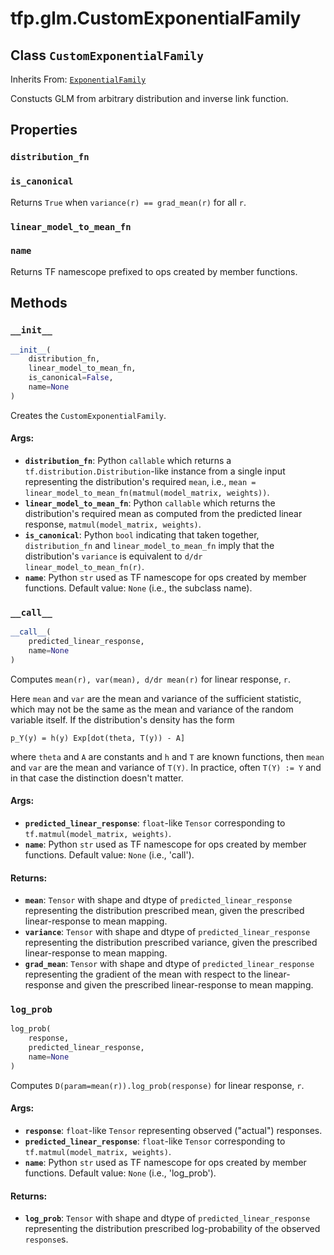 <div itemscope itemtype="http://developers.google.com/ReferenceObject">
<meta itemprop="name" content="tfp.glm.CustomExponentialFamily" />
<meta itemprop="property" content="distribution_fn"/>
<meta itemprop="property" content="is_canonical"/>
<meta itemprop="property" content="linear_model_to_mean_fn"/>
<meta itemprop="property" content="name"/>
<meta itemprop="property" content="__call__"/>
<meta itemprop="property" content="__init__"/>
<meta itemprop="property" content="log_prob"/>
</div>

# tfp.glm.CustomExponentialFamily

## Class `CustomExponentialFamily`

Inherits From: [`ExponentialFamily`](../../tfp/glm/ExponentialFamily.md)

Constucts GLM from arbitrary distribution and inverse link function.

## Properties

<h3 id="distribution_fn"><code>distribution_fn</code></h3>



<h3 id="is_canonical"><code>is_canonical</code></h3>

Returns `True` when `variance(r) == grad_mean(r)` for all `r`.

<h3 id="linear_model_to_mean_fn"><code>linear_model_to_mean_fn</code></h3>



<h3 id="name"><code>name</code></h3>

Returns TF namescope prefixed to ops created by member functions.



## Methods

<h3 id="__init__"><code>__init__</code></h3>

``` python
__init__(
    distribution_fn,
    linear_model_to_mean_fn,
    is_canonical=False,
    name=None
)
```

Creates the `CustomExponentialFamily`.

#### Args:

* <b>`distribution_fn`</b>: Python `callable` which returns a
    `tf.distribution.Distribution`-like instance from a single input
    representing the distribution's required `mean`, i.e.,
    `mean = linear_model_to_mean_fn(matmul(model_matrix, weights))`.
* <b>`linear_model_to_mean_fn`</b>: Python `callable` which returns the
    distribution's required mean as computed from the predicted linear
    response, `matmul(model_matrix, weights)`.
* <b>`is_canonical`</b>: Python `bool` indicating that taken together,
    `distribution_fn` and `linear_model_to_mean_fn` imply that the
    distribution's `variance` is equivalent to `d/dr
    linear_model_to_mean_fn(r)`.
* <b>`name`</b>: Python `str` used as TF namescope for ops created by member
    functions. Default value: `None` (i.e., the subclass name).

<h3 id="__call__"><code>__call__</code></h3>

``` python
__call__(
    predicted_linear_response,
    name=None
)
```

Computes `mean(r), var(mean), d/dr mean(r)` for linear response, `r`.

Here `mean` and `var` are the mean and variance of the sufficient statistic,
which may not be the same as the mean and variance of the random variable
itself.  If the distribution's density has the form

```none
p_Y(y) = h(y) Exp[dot(theta, T(y)) - A]
```

where `theta` and `A` are constants and `h` and `T` are known functions,
then `mean` and `var` are the mean and variance of `T(Y)`.  In practice,
often `T(Y) := Y` and in that case the distinction doesn't matter.

#### Args:

* <b>`predicted_linear_response`</b>: `float`-like `Tensor` corresponding to
    `tf.matmul(model_matrix, weights)`.
* <b>`name`</b>: Python `str` used as TF namescope for ops created by member
    functions. Default value: `None` (i.e., 'call').


#### Returns:

* <b>`mean`</b>: `Tensor` with shape and dtype of `predicted_linear_response`
    representing the distribution prescribed mean, given the prescribed
    linear-response to mean mapping.
* <b>`variance`</b>: `Tensor` with shape and dtype of `predicted_linear_response`
    representing the distribution prescribed variance, given the prescribed
    linear-response to mean mapping.
* <b>`grad_mean`</b>: `Tensor` with shape and dtype of `predicted_linear_response`
    representing the gradient of the mean with respect to the
    linear-response and given the prescribed linear-response to mean
    mapping.

<h3 id="log_prob"><code>log_prob</code></h3>

``` python
log_prob(
    response,
    predicted_linear_response,
    name=None
)
```

Computes `D(param=mean(r)).log_prob(response)` for linear response, `r`.

#### Args:

* <b>`response`</b>: `float`-like `Tensor` representing observed ("actual")
    responses.
* <b>`predicted_linear_response`</b>: `float`-like `Tensor` corresponding to
    `tf.matmul(model_matrix, weights)`.
* <b>`name`</b>: Python `str` used as TF namescope for ops created by member
    functions. Default value: `None` (i.e., 'log_prob').


#### Returns:

* <b>`log_prob`</b>: `Tensor` with shape and dtype of `predicted_linear_response`
    representing the distribution prescribed log-probability of the observed
    `response`s.




